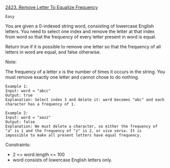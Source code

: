 [2423. Remove Letter To Equalize Frequency](https://leetcode.com/problems/remove-letter-to-equalize-frequency/)

`Easy`

You are given a 0-indexed string word, consisting of lowercase English letters. You need to select one index and remove the letter at that index from word so that the frequency of every letter present in word is equal.

Return true if it is possible to remove one letter so that the frequency of all letters in word are equal, and false otherwise.

Note:

The frequency of a letter x is the number of times it occurs in the string.
You must remove exactly one letter and cannot chose to do nothing.
 
```
Example 1:
Input: word = "abcc"
Output: true
Explanation: Select index 3 and delete it: word becomes "abc" and each character has a frequency of 1.

Example 2:
Input: word = "aazz"
Output: false
Explanation: We must delete a character, so either the frequency of "a" is 1 and the frequency of "z" is 2, or vice versa. It is impossible to make all present letters have equal frequency.
```

Constraints:

- 2 <= word.length <= 100
- word consists of lowercase English letters only.
